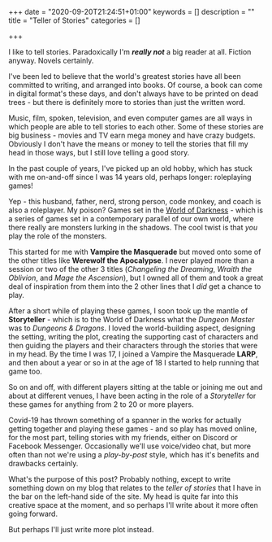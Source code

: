 +++
date = "2020-09-20T21:24:51+01:00"
keywords = []
description = ""
title = "Teller of Stories"
categories = []
 
+++
 
I like to tell stories. Paradoxically I'm ***really not*** a big reader at all. Fiction anyway. Novels certainly.

I've been led to believe that the world's greatest stories have all been committed to writing, and arranged into books. Of course, a book can come in digital format's these days, and don't always have to be printed on dead trees - but there is definitely more to stories than just the written word.
 
Music, film, spoken, television, and even computer games are all ways in which people are able to tell stories to each other. Some of these stories are big business - movies and TV earn mega money and have crazy budgets. Obviously I don't have the means or money to tell the stories that fill my head in those ways, but I still love telling a good story.
 
In the past couple of years, I've picked up an old hobby, which has stuck with me on-and-off since I was 14 years old, perhaps longer: roleplaying games!<!--more-->
 
Yep - this husband, father, nerd, strong person, code monkey, and coach is also a roleplayer. My poison? Games set in the [World of Darkness](https://www.worldofdarkness.com/) - which is a series of games set in a contemporary parallel of our own world, where there really are monsters lurking in the shadows. The cool twist is that *you* play the role of the monsters.
 
This started for me with **Vampire the Masquerade** but moved onto some of the other titles like **Werewolf the Apocalypse**. I never played more than a session or two of the other 3 titles (*Changeling the Dreaming*, *Wraith the Oblivion*, and *Mage the Ascension*), but I owned all of them and took a great deal of inspiration from them into the 2 other lines that I *did* get a chance to play.
 
After a short while of playing these games, I soon took up the mantle of **Storyteller** - which is to the World of Darkness what the *Dungeon Master* was to *Dungeons & Dragons*. I loved the world-building aspect, designing the setting, writing the plot, creating the supporting cast of characters and then guiding the players and their characters through the stories that were in my head. By the time I was 17, I joined a Vampire the Masquerade **LARP**, and then about a year or so in at the age of 18 I started to help running that game too.
 
So on and off, with different players sitting at the table or joining me out and about at different venues, I have been acting in the role of a *Storyteller* for these games for anything from 2 to 20 or more players.
 
Covid-19 has thrown something of a spanner in the works for actually getting together and playing these games - and so play has moved online, for the most part, telling stories with my friends, either on Discord or Facebook Messenger. Occasionally we'll use voice/video chat, but more often than not we're using a *play-by-post* style, which has it's benefits and drawbacks certainly.
 
What's the purpose of this post? Probably nothing, except to write something down on my blog that relates to the *teller of stories* that I have in the bar on the left-hand side of the site. My head is quite far into this creative space at the moment, and so perhaps I'll write about it more often going forward.
 
But perhaps I'll just write more plot instead.

